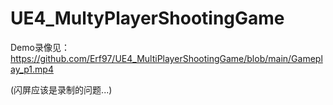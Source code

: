 # UE4_MultyPlayerShootingGame

Demo录像见：
https://github.com/Erf97/UE4_MultiPlayerShootingGame/blob/main/Gameplay_p1.mp4

(闪屏应该是录制的问题...)
